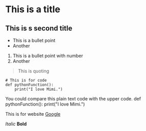 # This is a title
## This is s second title

- This is a bullet point
- Another

1. This is a bullet point with number
2. Another

> This is quoting

```
# This is for code
def pythonFunction():
    print("I love Mimi.")
```

You could compare this plain text code with the upper code.
def pythonFunction():
    print("I love Mimi.")

This is for website [Google](www.google.com)

*Italic*
**Bold**
